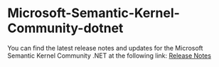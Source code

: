 # Microsoft-Semantic-Kernel-Community-dotnet

You can find the latest release notes and updates for the Microsoft Semantic Kernel Community .NET at the following link:
[Release Notes](https://github.com/Azure-AI-Community/Microsoft-Semantic-Kernel-Community-dotnet)